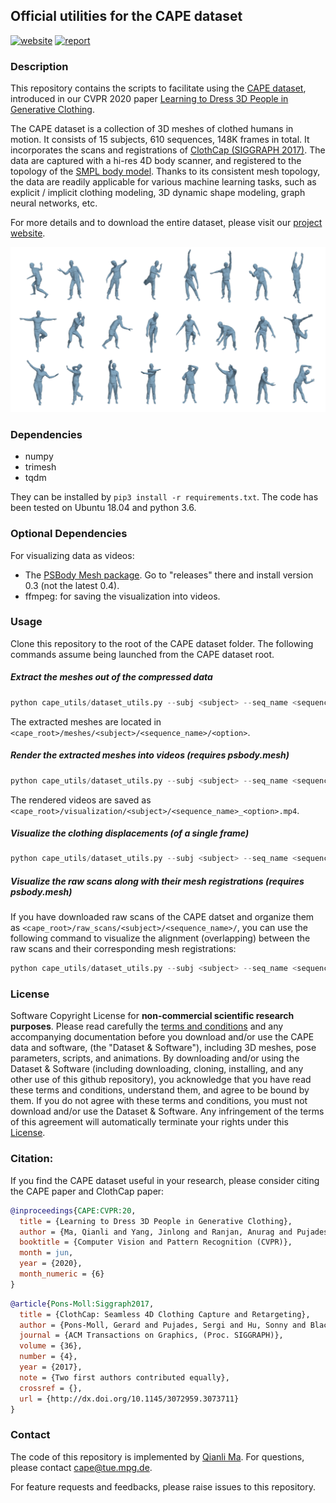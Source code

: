 ## Official utilities for the CAPE dataset
[![website](https://img.shields.io/website-up-down-green-red/http/shields.io.svg)](https://cape.is.tue.mpg.de/) [![report](https://img.shields.io/badge/arxiv-report-red)](https://arxiv.org/abs/1907.13615)

### Description

This repository contains the scripts to facilitate using the [CAPE dataset](https://cape.is.tue.mpg.de/dataset), introduced in our CVPR 2020 paper [Learning to Dress 3D People in Generative Clothing](https://arxiv.org/abs/1907.13615). 

The CAPE dataset is a collection of 3D meshes of clothed humans in motion. It consists of 15 subjects, 610 sequences, 148K frames in total. It incorporates the scans and registrations of [ClothCap (SIGGRAPH 2017)](http://clothcap.is.tue.mpg.de/). The data are captured with a hi-res 4D body scanner, and registered to the topology of the [SMPL body model](https://smpl.is.tue.mpg.de). Thanks to its consistent mesh topology, the data are readily applicable for various machine learning tasks, such as explicit / implicit clothing modeling, 3D dynamic shape modeling, graph neural networks, etc.

For more details and to download the entire dataset, please visit our [project website](https://cape.is.tue.mpg.de/).

![CAPE dataset examples](./images/cape_dataset.png)

### Dependencies

- numpy
- trimesh
- tqdm

They can be installed by  `pip3 install -r requirements.txt`. The code has been tested on Ubuntu 18.04 and python 3.6.

### Optional Dependencies 

For visualizing data as videos:
- The [PSBody Mesh package](https://github.com/MPI-IS/mesh). Go to "releases" there and install version 0.3 (not the latest 0.4).
- ffmpeg: for saving the visualization into videos.

### Usage

Clone this repository to the root of the CAPE dataset folder. The following commands assume being launched from the CAPE dataset root.

##### Extract the meshes out of the compressed data

```python
python cape_utils/dataset_utils.py --subj <subject> --seq_name <sequence_name> --option posed --extract
```

The extracted meshes are located in `<cape_root>/meshes/<subject>/<sequence_name>/<option>`.

##### Render the extracted meshes into videos (requires psbody.mesh)

```python
python cape_utils/dataset_utils.py --subj <subject> --seq_name <sequence_name> --option posed --vis_seq
```

The rendered videos are saved as `<cape_root>/visualization/<subject>/<sequence_name>_<option>.mp4`.

##### Visualize the clothing displacements (of a single frame)

```python
python cape_utils/dataset_utils.py --subj <subject> --seq_name <sequence_name> --option posed --demo_disps
```
##### Visualize the raw scans along with their mesh registrations (requires psbody.mesh)
If you have downloaded raw scans of the CAPE datset and organize them as `<cape_root>/raw_scans/<subject>/<sequence_name>/`, you can use the following command to visualize the alignment (overlapping) between the raw scans and their corresponding mesh registrations:

```python
python cape_utils/dataset_utils.py --subj <subject> --seq_name <sequence_name> --mesh_lib psbody.mesh --vis_scans
```

### License

Software Copyright License for **non-commercial scientific research purposes**. Please read carefully the [terms and conditions](./LICENSE) and any accompanying documentation before you download and/or use the CAPE data and software, (the "Dataset & Software"), including 3D meshes, pose parameters, scripts, and animations. By downloading and/or using the Dataset & Software (including downloading, cloning, installing, and any other use of this github repository), you acknowledge that you have read these terms and conditions, understand them, and agree to be bound by them. If you do not agree with these terms and conditions, you must not download and/or use the Dataset & Software. Any infringement of the terms of this agreement will automatically terminate your rights under this [License](LICENSE).

### Citation:

If you find the CAPE dataset useful in your research, please consider citing the CAPE paper and ClothCap paper:

```bibtex
@inproceedings{CAPE:CVPR:20,
  title = {Learning to Dress 3D People in Generative Clothing},
  author = {Ma, Qianli and Yang, Jinlong and Ranjan, Anurag and Pujades, Sergi and Pons-Moll, Gerard and Tang, Siyu and Black, Michael J.},
  booktitle = {Computer Vision and Pattern Recognition (CVPR)},
  month = jun,
  year = {2020},
  month_numeric = {6}
}
```

```bibtex
@article{Pons-Moll:Siggraph2017,
  title = {ClothCap: Seamless 4D Clothing Capture and Retargeting},
  author = {Pons-Moll, Gerard and Pujades, Sergi and Hu, Sonny and Black, Michael},
  journal = {ACM Transactions on Graphics, (Proc. SIGGRAPH)},
  volume = {36},
  number = {4},
  year = {2017},
  note = {Two first authors contributed equally},
  crossref = {},
  url = {http://dx.doi.org/10.1145/3072959.3073711}
}
```

### Contact

The code of this repository is implemented by [Qianli Ma](https://ps.is.tuebingen.mpg.de/person/qma). For questions, please contact cape@tue.mpg.de.

For feature requests and feedbacks, please raise issues to this repository.

